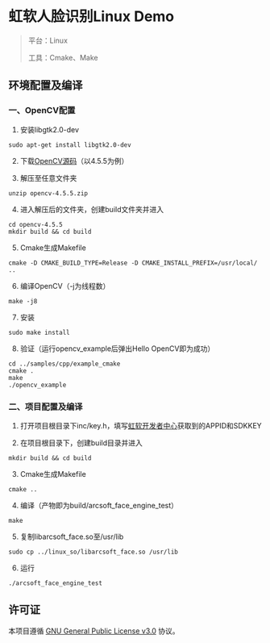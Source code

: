 # 虹软人脸识别Linux Demo

> 平台：Linux
>
> 工具：Cmake、Make

## 环境配置及编译

### 一、OpenCV配置
1. 安装libgtk2.0-dev
```
sudo apt-get install libgtk2.0-dev
```

2. 下载[OpenCV源码](https://opencv.org/releases/)（以4.5.5为例）

3. 解压至任意文件夹
```
unzip opencv-4.5.5.zip
```

4. 进入解压后的文件夹，创建build文件夹并进入
```
cd opencv-4.5.5
mkdir build && cd build
```

5. Cmake生成Makefile
```
cmake -D CMAKE_BUILD_TYPE=Release -D CMAKE_INSTALL_PREFIX=/usr/local/ ..
```

6. 编译OpenCV（-j为线程数）
```
make -j8
```

7. 安装
```
sudo make install
```

8. 验证（运行opencv_example后弹出Hello OpenCV即为成功）
```
cd ../samples/cpp/example_cmake
cmake .
make
./opencv_example
```

### 二、项目配置及编译
1. 打开项目根目录下inc/key.h，填写[虹软开发者中心](https://ai.arcsoft.com.cn/ucenter/resource/build/index.html#/application)获取到的APPID和SDKKEY

2. 在项目根目录下，创建build目录并进入
```
mkdir build && cd build
```

3. Cmake生成Makefile
```
cmake ..
```

4. 编译（产物即为build/arcsoft_face_engine_test）
```
make
```

5. 复制libarcsoft_face.so至/usr/lib
```
sudo cp ../linux_so/libarcsoft_face.so /usr/lib
```

6. 运行
```
./arcsoft_face_engine_test
```

## 许可证
本项目遵循 [GNU General Public License v3.0](./LICENSE) 协议。